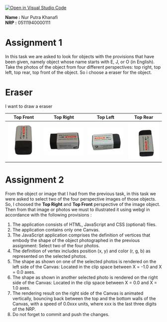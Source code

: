 [![Open in Visual Studio Code](https://classroom.github.com/assets/open-in-vscode-f059dc9a6f8d3a56e377f745f24479a46679e63a5d9fe6f495e02850cd0d8118.svg)](https://classroom.github.com/online_ide?assignment_repo_id=5690962&assignment_repo_type=AssignmentRepo)

**Name :** Nur Putra Khanafi <br>
**NRP  :** 05111940000111

# Assignment 1
In this task we are asked to look for objects with the provisions that have been given, namely object whose name starts with E, J, or O (in English). Take the photos of the object from four different perspectives: top right, top left, top rear, top front of the object. So i choose a eraser for the object.
# Eraser

I want to draw a eraser

| Top Front | Top Right | Top Left | Top Rear |
| :---: | :---: | :---: | :---:|
|![top front](https://github.com/cg2021e/assignment-1-nurputrak/blob/main/assets/eraser4.png)|![top right](https://github.com/cg2021e/assignment-1-nurputrak/blob/main/assets/eraser1.png)|![top left](https://github.com/cg2021e/assignment-1-nurputrak/blob/main/assets/eraser2.png) | ![top rear](https://github.com/cg2021e/assignment-1-nurputrak/blob/main/assets/eraser3.png) |

# Assignment 2
From the object or image that I had from the previous task, in this task we were asked to select two of the four perspective images of those objects. So, I choosed the **Top Right** and **Top Front** perspective of the image object. Then from that image or photos we must to illustrated it using webgl in accordance with the following provisions :    
1. The application consists of HTML, JavaScript and CSS (optional) files.  
2. The application contains only one Canvas.  
3. The JavaScript application comprises the definition of vertices that embody the shape of the object photographed in the previous assignment: Select two of the four photos.  
4. The definition of vertex includes position (x, y) and color (r, g, b) as represented on the selected photos.  
5. The shape as shown on one of the selected photos is rendered on the left side of the Canvas: Located in the clip space between X = -1.0 and X = 0.0 axes.  
6. The shape as shown in another selected photo is rendered on the right side of the Canvas: Located in the clip space between X = 0.0 and X = 1.0 axes.  
7. The rendering result on the right side of the Canvas is animated vertically, bouncing back between the top and the bottom walls of the Canvas, with a speed of 0.0xxx units, where xxx is the last three digits of the NRP. 
8. Do not forget to commit and push the changes. 
